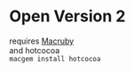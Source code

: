 Open Version 2
==============

requires [Macruby](http://www.macruby.org)  
and hotcocoa  
`macgem install hotcocoa`

